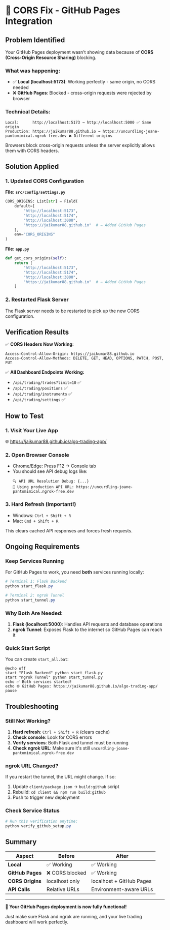 # 🎯 CORS Fix - GitHub Pages Integration

## Problem Identified
Your GitHub Pages deployment wasn't showing data because of **CORS (Cross-Origin Resource Sharing)** blocking.

### What was happening:
- ✅ **Local (localhost:5173)**: Working perfectly - same origin, no CORS needed
- ❌ **GitHub Pages**: Blocked - cross-origin requests were rejected by browser

### Technical Details:
```
Local:      http://localhost:5173 → http://localhost:5000 ✅ Same origin
Production: https://jaikumar88.github.io → https://uncurdling-joane-pantomimical.ngrok-free.dev ❌ Different origins
```

Browsers block cross-origin requests unless the server explicitly allows them with CORS headers.

## Solution Applied

### 1. Updated CORS Configuration
**File: `src/config/settings.py`**
```python
CORS_ORIGINS: List[str] = Field(
    default=[
        "http://localhost:5173",
        "http://localhost:5174", 
        "http://localhost:3000",
        "https://jaikumar88.github.io"  # ← Added GitHub Pages
    ],
    env="CORS_ORIGINS"
)
```

**File: `app.py`**
```python
def get_cors_origins(self):
    return [
        "http://localhost:5173",
        "http://localhost:5174",
        "http://localhost:3000",
        "https://jaikumar88.github.io"  # ← Added GitHub Pages
    ]
```

### 2. Restarted Flask Server
The Flask server needs to be restarted to pick up the new CORS configuration.

## Verification Results

✅ **CORS Headers Now Working:**
```
Access-Control-Allow-Origin: https://jaikumar88.github.io
Access-Control-Allow-Methods: DELETE, GET, HEAD, OPTIONS, PATCH, POST, PUT
```

✅ **All Dashboard Endpoints Working:**
- `/api/trading/trades?limit=10` ✅
- `/api/trading/positions` ✅
- `/api/trading/instruments` ✅
- `/api/trading/settings` ✅

## How to Test

### 1. Visit Your Live App
🌐 https://jaikumar88.github.io/algo-trading-app/

### 2. Open Browser Console
- Chrome/Edge: Press F12 → Console tab
- You should see API debug logs like:
  ```
  🔍 API URL Resolution Debug: {...}
  🚀 Using production API URL: https://uncurdling-joane-pantomimical.ngrok-free.dev
  ```

### 3. Hard Refresh (Important!)
- Windows: `Ctrl + Shift + R`
- Mac: `Cmd + Shift + R`

This clears cached API responses and forces fresh requests.

## Ongoing Requirements

### Keep Services Running
For GitHub Pages to work, you need **both** services running locally:

```powershell
# Terminal 1: Flask Backend
python start_flask.py

# Terminal 2: ngrok Tunnel
python start_tunnel.py
```

### Why Both Are Needed:
1. **Flask (localhost:5000)**: Handles API requests and database operations
2. **ngrok Tunnel**: Exposes Flask to the internet so GitHub Pages can reach it

### Quick Start Script
You can create `start_all.bat`:
```batch
@echo off
start "Flask Backend" python start_flask.py
start "ngrok Tunnel" python start_tunnel.py
echo ✅ Both services started!
echo 🌐 GitHub Pages: https://jaikumar88.github.io/algo-trading-app/
pause
```

## Troubleshooting

### Still Not Working?
1. **Hard refresh**: `Ctrl + Shift + R` (clears cache)
2. **Check console**: Look for CORS errors
3. **Verify services**: Both Flask and tunnel must be running
4. **Check ngrok URL**: Make sure it's still `uncurdling-joane-pantomimical.ngrok-free.dev`

### ngrok URL Changed?
If you restart the tunnel, the URL might change. If so:
1. Update `client/package.json` → `build:github` script
2. Rebuild: `cd client && npm run build:github`
3. Push to trigger new deployment

### Check Service Status
```powershell
# Run this verification anytime:
python verify_github_setup.py
```

## Summary

| Aspect | Before | After |
|--------|--------|-------|
| **Local** | ✅ Working | ✅ Working |
| **GitHub Pages** | ❌ CORS blocked | ✅ Working |
| **CORS Origins** | localhost only | localhost + GitHub Pages |
| **API Calls** | Relative URLs | Environment-aware URLs |

---

**🎉 Your GitHub Pages deployment is now fully functional!**

Just make sure Flask and ngrok are running, and your live trading dashboard will work perfectly.
